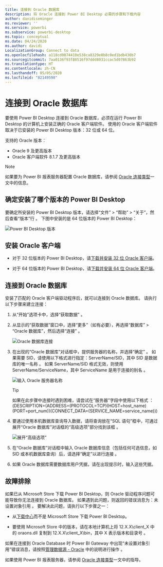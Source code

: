 ```yaml
---
title: 连接到 Oracle 数据库
description: 将 Oracle 连接到 Power BI Desktop 必需的步骤和下载内容
author: davidiseminger
ms.reviewer: ''
ms.service: powerbi
ms.subservice: powerbi-desktop
ms.topic: conceptual
ms.date: 04/24/2020
ms.author: davidi
LocalizationGroup: Connect to data
ms.openlocfilehash: a118cd0874410e538ca8329e0b8c0ed1bdb430b7
ms.sourcegitcommit: 7aa0136f93f88516f97ddd8031ccac5d07863b92
ms.translationtype: HT
ms.contentlocale: zh-CN
ms.lasthandoff: 05/05/2020
ms.locfileid: "82149598"
---
```

# <a name="connect-to-an-oracle-database"></a>连接到 Oracle 数据库
要使用 Power BI Desktop 连接到 Oracle 数据库，必须在运行 Power BI Desktop 的计算机上安装正确的 Oracle 客户端软件。 使用的 Oracle 客户端软件取决于已安装的 Power BI Desktop 版本：32 位或 64 位。

支持的 Oracle 版本： 
- Oracle 9 及更高版本
- Oracle 客户端软件 8.1.7 及更高版本

> [!NOTE]
> 如果要为 Power BI 报表服务器配置 Oracle 数据库，请参阅 [Oracle 连接类型](https://docs.microsoft.com/sql/reporting-services/report-data/oracle-connection-type-ssrs?view=sql-server-ver15)一文中的信息。 


## <a name="determining-which-version-of-power-bi-desktop-is-installed"></a>确定安装了哪个版本的 Power BI Desktop
要确定所安装的 Power BI Desktop 版本，请选择“文件” > “帮助” > “关于”，然后查看“版本”行     。 下图中安装的是 64 位版本的 Power BI Desktop：

![Power BI Desktop 版本](media/desktop-connect-oracle-database/connect-oracle-database_1.png)

## <a name="installing-the-oracle-client"></a>安装 Oracle 客户端
- 对于 32 位版本的 Power BI Desktop，请[下载并安装 32 位 Oracle 客户端](https://www.oracle.com/technetwork/topics/dotnet/utilsoft-086879.html)。

- 对于 64 位版本的 Power BI Desktop，请[下载并安装 64 位 Oracle 客户端](https://www.oracle.com/technetwork/database/windows/downloads/index-090165.html)。

## <a name="connect-to-an-oracle-database"></a>连接到 Oracle 数据库
安装了匹配的 Oracle 客户端驱动程序后，就可以连接到 Oracle 数据库。 请执行以下步骤来建立连接：

1. 从“开始”选项卡中，选择“获取数据”   。 

2. 从显示的“获取数据”窗口中，选择“更多”（如有必要），再选择“数据库” > “Oracle 数据库”，然后选择“连接”      。
   
   ![Oracle 数据库连接](media/desktop-connect-oracle-database/connect-oracle-database_2.png)
2. 在出现的“Oracle 数据库”对话框中，提供服务器的名称，并选择“确定”    。 如果需要 SID，请使用以下格式进行指定：ServerName/SID，其中 SID 是数据库的唯一名称   。 如果 ServerName/SID 格式无效，则使用 ServerName/ServiceName，其中 ServiceName 是用于连接的别名    。


   ![输入 Oracle 服务器名称](media/desktop-connect-oracle-database/connect-oracle-database_3.png)

   > [!TIP]
   > 如果在此步骤中连接时遇到困难，请尝试在“服务器”字段中使用以下格式  ：(DESCRIPTION=(ADDRESS=(PROTOCOL=TCP)(HOST=host_name)(PORT=port_num))(CONNECT_DATA=(SERVICE_NAME=service_name))) 
   
3. 要通过使用本机数据库查询导入数据，请将查询放在“SQL 语句”框中，可通过展开“Oracle 数据库”对话框的“高级选项”部分找到该框    。
   
   ![展开“高级选项”](media/desktop-connect-oracle-database/connect-oracle-database_4.png)
4. 在“Oracle 数据库”对话框中输入 Oracle 数据库信息（包括任何可选信息，如 SID 或本机数据库查询）后，请选择“确定”以进行连接   。
5. 如果 Oracle 数据库需要数据库用户凭据，请在出现提示时，输入这些凭据。


## <a name="troubleshooting"></a>故障排除

如果已从 Microsoft Store 下载 Power BI Desktop，则 Oracle 驱动程序问题可能导致你无法连接到 Oracle 数据库。 如果遇到此问题，则返回的错误消息为：未设置对象引用  。 要解决此问题，请执行以下步骤之一：

* 从[下载中心](https://www.microsoft.com/download/details.aspx?id=58494)而不是 Microsoft Store 下载 Power BI Desktop。

* 要使用 Microsoft Store 中的版本，请在本地计算机上将 12.X.X\client_X 中的 oraons.dll 复制到 12.X.X\client_X\bin，其中 X 表示版本和目录号    。

如果在连接到 Oracle Database 时 Power BI Gateway 中出现“未设置对象引用”错误消息，请按照[管理数据源 - Oracle](service-gateway-onprem-manage-oracle.md) 中的说明进行操作  。

如果使用 Power BI 报表服务器，请参阅 [Oracle 连接类型](https://docs.microsoft.com/sql/reporting-services/report-data/oracle-connection-type-ssrs?view=sql-server-ver15)一文中的指导。